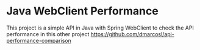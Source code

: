 # Java WebClient Performance

This project is a simple API in Java with Spring WebClient to check the API performance in this other project https://github.com/dmarcosl/api-performance-comparison